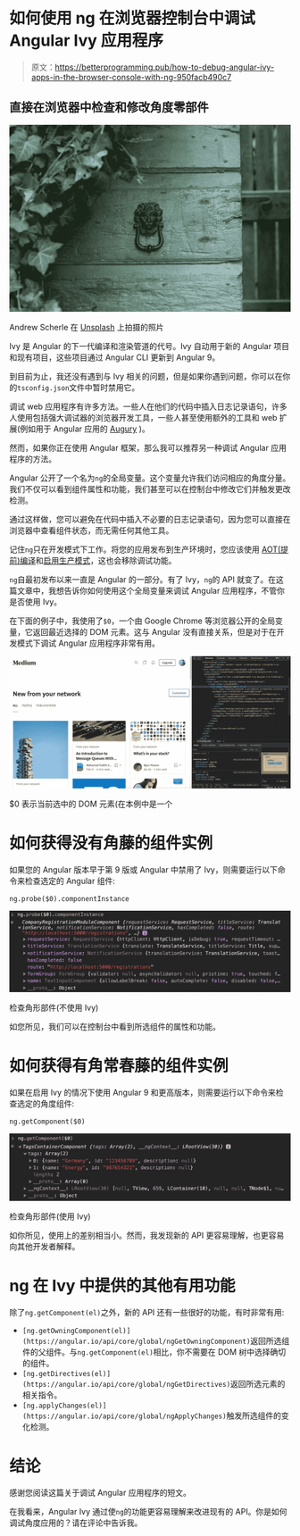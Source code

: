 # 如何使用 ng 在浏览器控制台中调试 Angular Ivy 应用程序

> 原文：<https://betterprogramming.pub/how-to-debug-angular-ivy-apps-in-the-browser-console-with-ng-950facb490c7>

## 直接在浏览器中检查和修改角度零部件

![](img/ddf2a7c597d57d90759ac1bc2059c648.png)

Andrew Scherle 在 [Unsplash](https://unsplash.com/s/photos/ivy?utm_source=unsplash&utm_medium=referral&utm_content=creditCopyText) 上拍摄的照片

Ivy 是 Angular 的下一代编译和渲染管道的代号。Ivy 自动用于新的 Angular 项目和现有项目，这些项目通过 Angular CLI 更新到 Angular 9。

到目前为止，我还没有遇到与 Ivy 相关的问题，但是如果你遇到问题，你可以在你的`tsconfig.json`文件中暂时禁用它。

调试 web 应用程序有许多方法。一些人在他们的代码中插入日志记录语句，许多人使用包括强大调试器的浏览器开发工具，一些人甚至使用额外的工具和 web 扩展(例如用于 Angular 应用的 [Augury](https://augury.rangle.io/) )。

然而，如果你正在使用 Angular 框架，那么我可以推荐另一种调试 Angular 应用程序的方法。

Angular 公开了一个名为`ng`的全局变量。这个变量允许我们访问相应的角度分量。我们不仅可以看到组件属性和功能，我们甚至可以在控制台中修改它们并触发更改检测。

通过这样做，您可以避免在代码中插入不必要的日志记录语句，因为您可以直接在浏览器中查看组件状态，而无需任何其他工具。

记住`ng`只在开发模式下工作。将您的应用发布到生产环境时，您应该使用 [AOT(提前)编译](https://angular.io/guide/aot-compiler)和[启用生产模式](https://angular.io/api/core/enableProdMode)，这也会移除调试功能。

`ng`自最初发布以来一直是 Angular 的一部分。有了 Ivy，`ng`的 API 就变了。在这篇文章中，我想告诉你如何使用这个全局变量来调试 Angular 应用程序，不管你是否使用 Ivy。

在下面的例子中，我使用了`$0`，一个由 Google Chrome 等浏览器公开的全局变量，它返回最近选择的 DOM 元素。这与 Angular 没有直接关系，但是对于在开发模式下调试 Angular 应用程序非常有用。

![](img/cbbb581e0a193e8664c237b793672d6e.png)

$0 表示当前选中的 DOM 元素(在本例中是一个

# 如何获得没有角藤的组件实例

如果您的 Angular 版本早于第 9 版或 Angular 中禁用了 Ivy，则需要运行以下命令来检查选定的 Angular 组件:

```
ng.probe($0).componentInstance
```

![](img/32ba97e4d89aed5ba32a5b3221fbb4da.png)

检查角形部件(不使用 Ivy)

如您所见，我们可以在控制台中看到所选组件的属性和功能。

# 如何获得有角常春藤的组件实例

如果在启用 Ivy 的情况下使用 Angular 9 和更高版本，则需要运行以下命令来检查选定的角度组件:

```
ng.getComponent($0)
```

![](img/75e18bdf25d13752bda4e9b04732ab7c.png)

检查角形部件(使用 Ivy)

如你所见，使用上的差别相当小。然而，我发现新的 API 更容易理解，也更容易向其他开发者解释。

# ng 在 Ivy 中提供的其他有用功能

除了`ng.getComponent(el)`之外，新的 API 还有一些很好的功能，有时非常有用:

*   `[ng.getOwningComponent(el)](https://angular.io/api/core/global/ngGetOwningComponent)`返回所选组件的父组件。与`ng.getComponent(el)`相比，你不需要在 DOM 树中选择确切的组件。
*   `[ng.getDirectives(el)](https://angular.io/api/core/global/ngGetDirectives)`返回所选元素的相关指令。
*   `[ng.applyChanges(el)](https://angular.io/api/core/global/ngApplyChanges)`触发所选组件的变化检测。

# 结论

感谢您阅读这篇关于调试 Angular 应用程序的短文。

在我看来，Angular Ivy 通过使`ng`的功能更容易理解来改进现有的 API。你是如何调试角度应用的？请在评论中告诉我。